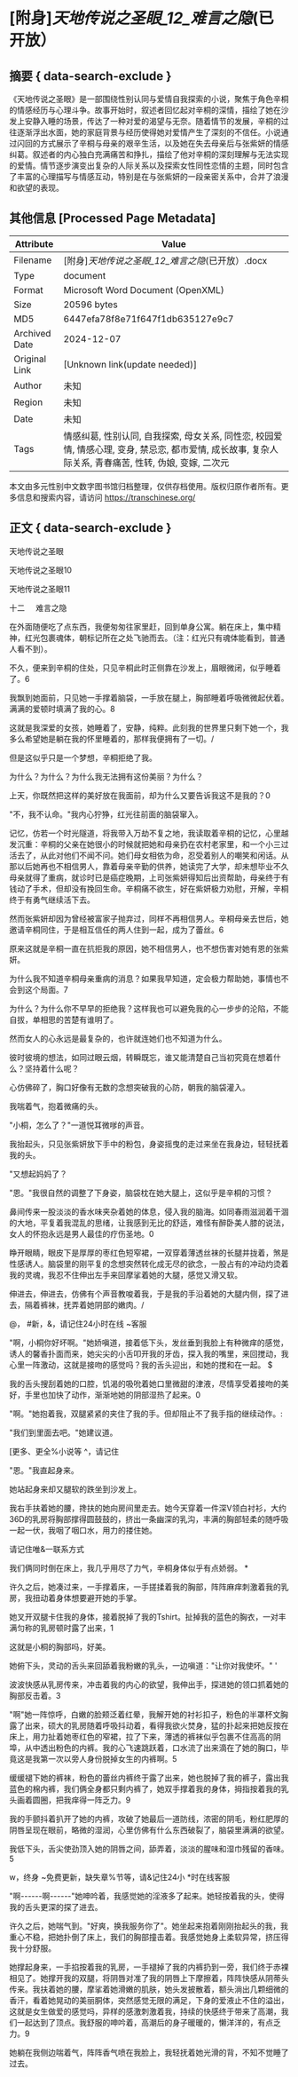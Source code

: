 # [附身]_天地传说之圣眼_12_难言之隐_(已开放）



## 摘要  { data-search-exclude }

<!-- tcd_abstract -->
《天地传说之圣眼》是一部围绕性别认同与爱情自我探索的小说，聚焦于角色辛桐的情感经历与心理斗争。故事开始时，叙述者回忆起对辛桐的深情，描绘了她在沙发上安静入睡的场景，传达了一种对爱的渴望与无奈。随着情节的发展，辛桐的过往逐渐浮出水面，她的家庭背景与经历使得她对爱情产生了深刻的不信任。小说通过闪回的方式展示了辛桐与母亲的艰辛生活，以及她在失去母亲后与张紫妍的情感纠葛。叙述者的内心独白充满痛苦和挣扎，描绘了他对辛桐的深刻理解与无法实现的爱情。情节逐步演变出复杂的人际关系以及探索女性同性恋情的主题，同时包含了丰富的心理描写与情感互动，特别是在与张紫妍的一段亲密关系中，合并了浪漫和欲望的表现。

<!-- tcd_abstract_end -->

## 其他信息 [Processed Page Metadata]

| Attribute       | Value                                  |
|-----------------|----------------------------------------|
| Filename        | [附身]_天地传说之圣眼_12_难言之隐_(已开放）.docx                             |
| Type            | document                                 |
| Format          | Microsoft Word Document (OpenXML)                               |
| Size            | 20596 bytes                           |
| MD5             | 6447efa78f8e71f647f1db635127e9c7                                  |
| Archived Date   | 2024-12-07                             |
| Original Link   | [Unknown link(update needed)]                         |
| Author          | 未知                               |
| Region          | 未知                               |
| Date            | 未知                                 |
| Tags            | 情感纠葛, 性别认同, 自我探索, 母女关系, 同性恋, 校园爱情, 情感心理, 变身, 禁忌恋, 都市爱情, 成长故事, 复杂人际关系, 青春痛苦, 性转, 伪娘, 变嫁, 二次元                                 |

本文由多元性别中文数字图书馆归档整理，仅供存档使用。版权归原作者所有。更多信息和搜索内容，请访问 <https://transchinese.org/>


## 正文 { data-search-exclude }

<!-- tcd_main_text -->
天地传说之圣眼



天地传说之圣眼10



天地传说之圣眼11









十二     难言之隐









在外面随便吃了点东西，我便匆匆往家里赶，回到单身公寓。躺在床上，集中精神，红光包裹魂体，朝标记所在之处飞驰而去。（注：红光只有魂体能看到，普通人看不到）。





不久，便来到辛桐的住处，只见辛桐此时正侧靠在沙发上，眉眼微闭，似乎睡着了。6







我飘到她面前，只见她一手撑着脑袋，一手放在腿上，胸部睡着呼吸微微起伏着。满满的爱顿时填满了我的心。8





这就是我深爱的女孩，她睡着了，安静，纯粹。此刻我的世界里只剩下她一个，我多么希望她是躺在我的怀里睡着的，那样我便拥有了一切。/





但是这似乎只是一个梦想，辛桐拒绝了我。



为什么？为什么？为什么我无法拥有这份美丽？为什么？







上天，你既然把这样的美好放在我面前，却为什么又要告诉我这不是我的？0



"不，我不认命。"我内心狞狰，红光往前面的脑袋窜入。







记忆，仿若一个时光隧道，将我带入万劫不复之地，我读取着辛桐的记忆，心里越发沉重：辛桐的父亲在她很小的时候就把她和母亲扔在农村老家里，和一个小三过活去了，从此对他们不闻不问。她们母女相依为命，忍受着别人的嘲笑和闲话。从那以后她再也不相信男人，靠着母亲辛勤的供养，她读完了大学，却未想毕业不久母亲就得了重病，就诊时已是癌症晚期，上司张紫妍得知后出资帮助，母亲终于有钱动了手术，但却没有挽回生命。辛桐痛不欲生，好在紫妍极力劝慰，开解，辛桐终于有勇气继续活下去。







然而张紫妍却因为曾经被富家子抛弃过，同样不再相信男人。辛桐母亲去世后，她邀请辛桐同住，于是相互信任的两人住到一起，成为了蕾丝。6







原来这就是辛桐一直在抗拒我的原因，她不相信男人，也不想伤害对她有恩的张紫妍。







为什么我不知道辛桐母亲重病的消息？如果我早知道，定会极力帮助她，事情也不会到这个局面。7





为什么？为什么你不早早的拒绝我？这样我也可以避免我的心一步步的沦陷，不能自拔，单相思的苦楚有谁明了。





然而女人的心永远是最复杂的，也许就连她们也不知道为什么。





彼时彼境的想法，如同过眼云烟，转瞬既忘，谁又能清楚自己当初究竟在想着什么？坚持着什么呢？



心仿佛碎了，胸口好像有无数的念想突破我的心防，朝我的脑袋灌入。





我喘着气，抱着微痛的头。





"小桐，怎么了？"一道悦耳微嗲的声音。





我抬起头，只见张紫妍放下手中的粉包，身姿摇曳的走过来坐在我身边，轻轻抚着我的头。



"又想起妈妈了？





"恩。"我很自然的调整了下身姿，脑袋枕在她大腿上，这似乎是辛桐的习惯？





鼻间传来一股淡淡的香水味夹杂着她的体息，侵入我的脑海。如同春雨滋润着干涸的大地，平复着我混乱的思绪，让我感到无比的舒适，难怪有醉卧美人膝的说法，女人的怀抱永远是男人最佳的疗伤圣地。0





睁开眼睛，眼皮下是厚厚的枣红色短窄裙，一双穿着薄透丝袜的长腿并拢着，煞是性感诱人。脑袋里的刚平复的念想突然转化成无尽的欲念，一股占有的冲动灼烫着我的灵魂，我忍不住伸出左手来回摩挲着她的大腿，感觉又滑又软。







伸进去，伸进去，仿佛有个声音教唆着我，于是我的手沿着她的大腿内侧，探了进去，隔着裤袜，抚弄着她阴部的嫩肉。/

@， #新，&，请记住24小时在线 ~客服







"啊，小桐你好坏啊。"她娇嗔道，接着低下头，发丝垂到我脸上有种微痒的感觉，诱人的馨香扑面而来，她尖尖的小舌叩开我的牙齿，探入我的嘴里，来回搅动，我心里一阵激动，这就是接吻的感觉吗？我的舌头迎出，和她的搅和在一起。 $







我的舌头搜刮着她的口腔，饥渴的吸吮着她口里微甜的津液，尽情享受着接吻的美好，手里也加快了动作，渐渐地她的阴部湿热了起来。0





"啊。"她抱着我，双腿紧紧的夹住了我的手。但却阻止不了我手指的继续动作。:





"我们到里面去吧。"她建议道。



 [更多、更全%小说等 ^，请记住



"恩。"我直起身来。





她站起身来却又腿软的跌坐到沙发上。





我右手扶着她的腰，搀扶的她向房间里走去。她今天穿着一件深V领白衬衫，大约36D的乳房将胸部撑得圆鼓鼓的，挤出一条幽深的乳沟，丰满的胸部轻柔的随呼吸一起一伏，我咽了咽口水，用力的搂住她。



 请记住唯&一联系方式



我们俩同时倒在床上，我几乎用尽了力气，辛桐身体似乎有点娇弱。 *





许久之后，她凑过来，一手撑着床，一手搓揉着我的胸部，阵阵麻痒刺激着我的乳房，我扭动着身体想要避开她的手掌。





她叉开双腿卡住我的身体，接着脱掉了我的Tshirt。扯掉我的蓝色的胸衣，一对丰满匀称的乳房顿时露了出来，1



这就是小桐的胸部吗，好美。







她俯下头，灵动的舌头来回舔着我粉嫩的乳头，一边嗔道："让你对我使坏。" '







波波快感从乳房传来，冲击着我的内心的欲望，我伸出手，探进她的领口抓着她的胸部反击着。3





"啊"她一阵惊呼，白嫩的脸颊泛着红晕，我解开她的衬衫扣子，粉色的半罩杯文胸露了出来，硕大的乳房随着呼吸抖动着，看得我欲火焚身，猛的扑起来把她反按在床上，用力扯着她枣红色的窄裙，拉了下来，薄透的裤袜似乎包裹不住高高的阴埠，从中透出粉色的内裤。我的心飞速跳跃着，口水流了出来滴在了她的胸口，毕竟这是我第一次以旁人身份脱掉女生的内裤啊。5







缓缓褪下她的裤袜，粉色的蕾丝内裤终于露了出来，她也脱掉了我的裤子，露出我蓝色的棉内裤，我们俩全身都只剩内裤了，她双手撑着我的身体，拇指按着我的乳头画着圆圈，把我痒得一阵乏力。9







我的手颤抖着扒开了她的内裤，攻破了她最后一道防线，浓密的阴毛，粉红肥厚的阴唇呈现在眼前，略微的湿润，心里仿佛有什么东西破裂了，脑袋里满满的欲望。





我低下头，舌尖使劲顶入她的阴唇之间，舔弄着，淡淡的腥味和湿巾残留的香味。5

w，终身 ~免费更新，缺失章%节等，请&记住24小 *时在线客服







"啊------啊------"她呻吟着，我感觉她的淫液多了起来。她轻按着我的头，使得我的舌头更深的探了进去。







许久之后，她喘气到。"好爽，换我服务你了"。她坐起来抱着刚刚抬起头的我，我重心不稳，把她扑倒了床上，我们的胸部撞击着。我感觉她身上柔软异常，挤压得我十分舒服。





她撑起身来，一手掐按着我的乳房，一手褪掉了我的内裤扔到一旁，我们终于赤裸相见了。她撑开我的双腿，将阴唇对准了我的阴唇上下摩擦着，阵阵快感从阴蒂头传来。我扶着她的腰，摩挲着她滑嫩的肌肤，她头发披散着，额头淌出几颗细微的香汗，看着她晃动的美丽胴体，突然感觉无限的满足，下身的爱液止不住的溢出，这就是女生做爱的感觉吗，异样的感激刺激着我，持续的快感终于带来了高潮，我们一起达到了顶点。我舒服的呻吟着，高潮后的身子暖暖的，懒洋洋的，有点乏力。9







她躺在我侧边喘着气，阵阵香气喷在我脸上，我轻抚着她光滑的背，不知不觉睡了过去。
<!-- tcd_main_text_end -->

